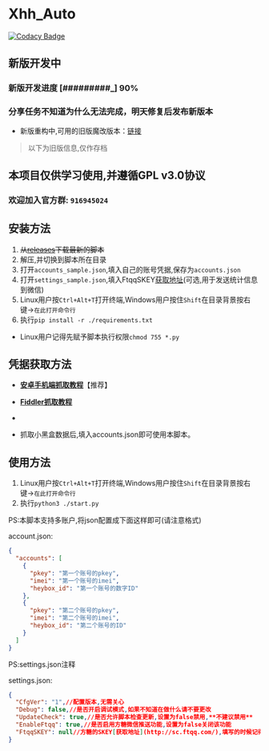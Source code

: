 # Xhh_Auto

[![Codacy Badge](https://app.codacy.com/project/badge/Grade/dfb3196838bf4431a8914736f103afeb)](https://www.codacy.com/manual/chr233/xhh_auto?utm_source=github.com&amp;utm_medium=referral&amp;utm_content=chr233/xhh_auto&amp;utm_campaign=Badge_Grade)

## 新版开发中

### 新版开发进度 [#########_] 90%

### 分享任务不知道为什么无法完成，明天修复后发布新版本

* 新版重构中,可用的旧版魔改版本：[链接](https://github.com/chr233/xhh_auto/raw/new/bak/HeyBox_AutoCheck/xhh_auto_v0.79.7z)

> 以下为旧版信息,仅作存档

## 本项目仅供学习使用,并遵循GPL v3.0协议

### 欢迎加入官方群: `916945024`

## 安装方法

1. ~~从[releases](https://github.com/chr233/xhh_auto/releases)下载最新的脚本~~
1. 解压,并切换到脚本所在目录
1. 打开`accounts_sample.json`,填入自己的账号凭据,保存为`accounts.json`
1. 打开`settings_sample.json`,填入FtqqSKEY[获取地址](http://sc.ftqq.com/)(可选,用于发送统计信息到微信)
1. Linux用户按`Ctrl+Alt+T`打开终端,Windows用户按住`Shift`在目录背景按右键->`在此打开命令行`
1. 执行`pip install -r ./requirements.txt`
  * Linux用户记得先赋予脚本执行权限`chmod 755 *.py`

## 凭据获取方法

* **[安卓手机端抓取教程](https://blog.chrxw.com/archives/2019/10/19/390.html)**【推荐】
* **[Fiddler抓取教程](https://blog.chrxw.com/archives/2019/10/20/437.html)**
* 

* 抓取小黑盒数据后,填入accounts.json即可使用本脚本。

## 使用方法

1. Linux用户按`Ctrl+Alt+T`打开终端,Windows用户按住`Shift`在目录背景按右键->`在此打开命令行`
1. 执行`python3 ./start.py`

PS:本脚本支持多账户,将json配置成下面这样即可(请注意格式)

account.json:

```json
{
  "accounts": [
    {
      "pkey": "第一个账号的pkey",
      "imei": "第一个账号的imei",
      "heybox_id": "第一个账号的数字ID"
    },
    {
      "pkey": "第二个账号的pkey",
      "imei": "第二个账号的imei",
      "heybox_id": "第二个账号的ID"
    }
  ]
}
```

PS:settings.json注释

settings.json:

```json
{
  "CfgVer": "1",//配置版本,无需关心
  "Debug": false,//是否开启调试模式,如果不知道在做什么请不要更改
  "UpdateCheck": true,//是否允许脚本检查更新,设置为false禁用,**不建议禁用**
  "EnableFtqq": true,//是否启用方糖微信推送功能,设置为false关闭该功能
  "FtqqSKEY": null//方糖的SKEY[获取地址](http://sc.ftqq.com/),填写的时候记得在Skey外侧加双引号("FtqqSKEY": "你的SKEY")
}
```

